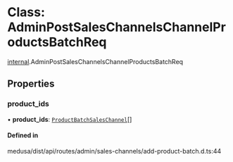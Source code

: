 # Class: AdminPostSalesChannelsChannelProductsBatchReq

[internal](../modules/internal-20.md).AdminPostSalesChannelsChannelProductsBatchReq

## Properties

### product\_ids

• **product\_ids**: [`ProductBatchSalesChannel`](internal-20.ProductBatchSalesChannel.md)[]

#### Defined in

medusa/dist/api/routes/admin/sales-channels/add-product-batch.d.ts:44
